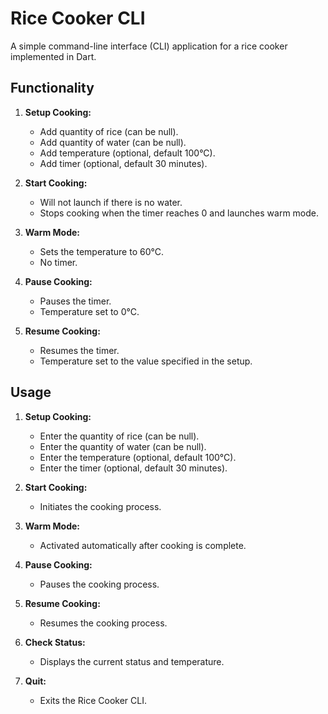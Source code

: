 # Rice Cooker CLI
A simple command-line interface (CLI) application for a rice cooker implemented in Dart.

## Functionality

1. **Setup Cooking:**
   - Add quantity of rice (can be null).
   - Add quantity of water (can be null).
   - Add temperature (optional, default 100°C).
   - Add timer (optional, default 30 minutes).

2. **Start Cooking:**
   - Will not launch if there is no water.
   - Stops cooking when the timer reaches 0 and launches warm mode.

3. **Warm Mode:**
   - Sets the temperature to 60°C.
   - No timer.

4. **Pause Cooking:**
   - Pauses the timer.
   - Temperature set to 0°C.

5. **Resume Cooking:**
   - Resumes the timer.
   - Temperature set to the value specified in the setup.

## Usage

1. **Setup Cooking:**
   - Enter the quantity of rice (can be null).
   - Enter the quantity of water (can be null).
   - Enter the temperature (optional, default 100°C).
   - Enter the timer (optional, default 30 minutes).

2. **Start Cooking:**
   - Initiates the cooking process.

3. **Warm Mode:**
   - Activated automatically after cooking is complete.

4. **Pause Cooking:**
   - Pauses the cooking process.

5. **Resume Cooking:**
   - Resumes the cooking process.

6. **Check Status:**
   - Displays the current status and temperature.

7. **Quit:**
   - Exits the Rice Cooker CLI.

   